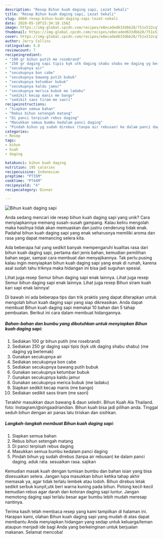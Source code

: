 ```yaml
---
description: "Resep Bihun kuah daging sapi, Lezat Sekali"
title: "Resep Bihun kuah daging sapi, Lezat Sekali"
slug: 4860-resep-bihun-kuah-daging-sapi-lezat-sekali
date: 2020-05-10T15:34:18.156Z
image: https://img-global.cpcdn.com/recipes/e8ecaded633dbb28/751x532cq70/bihun-kuah-daging-sapi-foto-resep-utama.jpg
thumbnail: https://img-global.cpcdn.com/recipes/e8ecaded633dbb28/751x532cq70/bihun-kuah-daging-sapi-foto-resep-utama.jpg
cover: https://img-global.cpcdn.com/recipes/e8ecaded633dbb28/751x532cq70/bihun-kuah-daging-sapi-foto-resep-utama.jpg
author: Jerry Collins
ratingvalue: 4.8
reviewcount: 7
recipeingredient:
- "100 gr bihun putih me rosebrand"
- "250 gr daging sapi tipis kyk utk daging shabu shabu me daging yg berlemak"
- "secukupnya air"
- "secukupnya bon cabe"
- "secukupnya bawang putih bubuk"
- "secukupnya ketumbar bubuk"
- "secukupnya kaldu jamur"
- "secukupnya merica bubuk me ladaku"
- "sedikit kecap manis me bango"
- "sedikit saos tiram me saori"
recipeinstructions:
- "Siapkan semua bahan"
- "Rebus bihun setengah matang"
- "Di panci terpisah rebus daging"
- "Masukkan semua bumbu kedalam panci daging"
- "Pindah bihun yg sudah direbus (tanpa air rebusan) ke dalam panci daging. aduk rata. sesuaikan rasa. sajikan"
categories:
- Resep
tags:
- bihun
- kuah
- daging

katakunci: bihun kuah daging 
nutrition: 195 calories
recipecuisine: Indonesian
preptime: "PT35M"
cooktime: "PT44M"
recipeyield: "4"
recipecategory: Dinner

---
```



![Bihun kuah daging sapi](https://img-global.cpcdn.com/recipes/e8ecaded633dbb28/751x532cq70/bihun-kuah-daging-sapi-foto-resep-utama.jpg)

Anda sedang mencari ide resep bihun kuah daging sapi yang unik? Cara menyiapkannya memang susah-susah gampang. Kalau keliru mengolah maka hasilnya tidak akan memuaskan dan justru cenderung tidak enak. Padahal bihun kuah daging sapi yang enak seharusnya memiliki aroma dan rasa yang dapat memancing selera kita.

Ada beberapa hal yang sedikit banyak mempengaruhi kualitas rasa dari bihun kuah daging sapi, pertama dari jenis bahan, kemudian pemilihan bahan segar, sampai cara membuat dan menyajikannya. Tak perlu pusing kalau ingin menyiapkan bihun kuah daging sapi yang enak di rumah, karena asal sudah tahu triknya maka hidangan ini bisa jadi suguhan spesial.

Lihat juga resep Semur bihun daging sapi enak lainnya. Lihat juga resep Semur bihun daging sapi enak lainnya. Lihat juga resep Bihun siram kuah kari sapi enak lainnya!


Di bawah ini ada beberapa tips dan trik praktis yang dapat diterapkan untuk mengolah bihun kuah daging sapi yang siap dikreasikan. Anda dapat membuat Bihun kuah daging sapi memakai 10 bahan dan 5 tahap pembuatan. Berikut ini cara dalam membuat hidangannya.

<!--inarticleads1-->

##### Bahan-bahan dan bumbu yang dibutuhkan untuk menyiapkan Bihun kuah daging sapi:

1. Sediakan 100 gr bihun putih (me rosebrand)
1. Sediakan 250 gr daging sapi tipis (kyk utk daging shabu shabu) (me daging yg berlemak)
1. Gunakan secukupnya air
1. Sediakan secukupnya bon cabe
1. Sediakan secukupnya bawang putih bubuk
1. Gunakan secukupnya ketumbar bubuk
1. Gunakan secukupnya kaldu jamur
1. Gunakan secukupnya merica bubuk (me ladaku)
1. Siapkan sedikit kecap manis (me bango)
1. Sediakan sedikit saos tiram (me saori)


Terakhir masukkan daun bawang &amp; daun seledri. Bihun Kuah Ala Thailand. foto: Instagram/@singaadriandian. Bihun kuah bisa jadi pilihan anda. Tinggal seduh bihun dengan air panas lalu tiriskan dan sisihkan. 

<!--inarticleads2-->

##### Langkah-langkah membuat Bihun kuah daging sapi:

1. Siapkan semua bahan
1. Rebus bihun setengah matang
1. Di panci terpisah rebus daging
1. Masukkan semua bumbu kedalam panci daging
1. Pindah bihun yg sudah direbus (tanpa air rebusan) ke dalam panci daging. aduk rata. sesuaikan rasa. sajikan


Kemudian masak kuah dengan tumisan bumbu dan bahan isian yang bisa disesuaikan selera. Jangan lupa masukkan bihun ketika tahap akhir memasak ya, agar tidak terlalu lembek atau lodoh. Bihun direbus letak sedikit serbuk kunyit,utk beri warna kuning pada bihun. Potong kecil-kecil kemudian rebus agar darah dan kotoran daging sapi luntur. Jangan memotong daging sapi terlalu besar agar bumbu lebih mudah meresap nantinya. 

Terima kasih telah membaca resep yang kami tampilkan di halaman ini. Harapan kami, olahan Bihun kuah daging sapi yang mudah di atas dapat membantu Anda menyiapkan hidangan yang sedap untuk keluarga/teman ataupun menjadi ide bagi Anda yang berkeinginan untuk berjualan makanan. Selamat mencoba!
